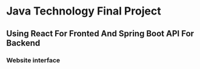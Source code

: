 # Java Technology Final Project
## Using React For Fronted And Spring Boot API For Backend
### Website interface
